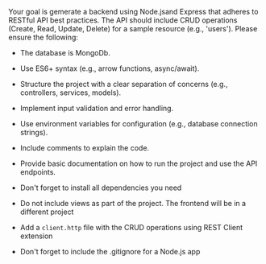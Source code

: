 Your goal is gemerate a backend using Node.jsand Express that adheres to RESTful API best practices. The API should include CRUD operations (Create, Read, Update, Delete) for a sample resource (e.g., 'users'). Please ensure the following:

- The database is MongoDb.

- Use ES6+ syntax (e.g., arrow functions, async/await).

- Structure the project with a clear separation of concerns (e.g., controllers, services, models).

- Implement input validation and error handling.

- Use environment variables for configuration (e.g., database connection strings).

- Include comments to explain the code.

- Provide basic documentation on how to run the project and use the API endpoints.

- Don't forget to install all dependencies you need

- Do not include views as part of the project. The frontend will be in a different project

- Add a `client.http` file with the CRUD operations using REST Client extension

- Don't forget to include the .gitignore for a Node.js app